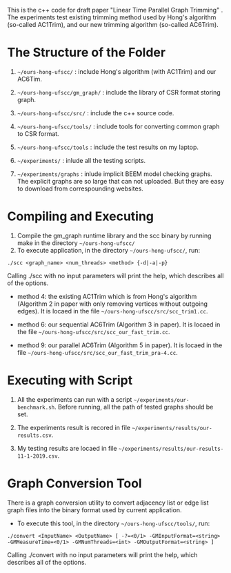 This is the c++ code for draft paper "Linear Time Parallel Graph Trimming" . The experiments test existing trimming method used by Hong's algorithm (so-called AC1Trim), and our new trimming algorithm (so-called AC6Trim). 

# The Structure of the Folder

1. ```~/ours-hong-ufscc/``` : include Hong's algorithm (with AC1Trim) and our AC6Tim. 

1. ```~/ours-hong-ufscc/gm_graph/``` : include the library of CSR format storing graph.

1. ```~/ours-hong-ufscc/src/``` : include the c++ source code.

1. ```~/ours-hong-ufscc/tools/``` : include tools for converting common graph to CSR format.

1. ```~/ours-hong-ufscc/tools``` : include the test results on my laptop.

1. ```~/experiments/``` : inlude all the testing scripts.

1. ```~/experiments/graphs``` : inlude implicit BEEM model checking graphs. The explicit graphs are so large that can not uploaded. But they are easy to download from correspounding websites.

# Compiling and Executing

1. Compile the gm_graph runtime library and the scc binary by running make in the directory ```~/ours-hong-ufscc/```
1. To execute application, in the directory ```~/ours-hong-ufscc/```, run:

```./scc <graph_name> <num_threads> <method> {-d|-a|-p} ```

Calling ./scc with no input parameters will print the help, which describes
all of the options. 

* method 4: the existing AC1Trim which is from Hong's algorithm (Algorithm 2 in paper with only removing vertices without outgoing edges). 
It is locaed in the file ```~/ours-hong-ufscc/src/scc_trim1.cc```.

* method 6: our sequential AC6Trim (Algorithm 3 in paper). 
It is locaed in the file ```~/ours-hong-ufscc/src/scc_our_fast_trim.cc```.

* method 9: our parallel AC6Trim (Algorithm 5 in paper). 
It is locaed in the file ```~/ours-hong-ufscc/src/scc_our_fast_trim_pra-4.cc```.


# Executing with Script

1. All the experiments can run with a script ```~/experiments/our-benchmark.sh```. Before running, all the path of tested graphs should be set. 

1. The experiments result is recored in file ```~/experiments/results/our-results.csv```. 

1. My testing results are locaed in file ```~/experiments/results/our-results-11-1-2019.csv```. 


# Graph Conversion Tool
There is a graph conversion utility to convert adjacency list or edge list graph files into the binary format used by current application. 

* To execute this tool, in the directory ```~/ours-hong-ufscc/tools/```, run:

```./convert <InputName> <OutputName> [ -?=<0/1> -GMInputFormat=<string> -GMMeasureTime=<0/1> -GMNumThreads=<int> -GMOutputFormat=<string> ]```

Calling ./convert with no input parameters will print the help, which describes
all of the options. 


